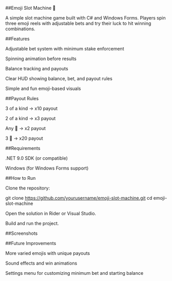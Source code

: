 ##Emoji Slot Machine 🎰

A simple slot machine game built with C# and Windows Forms. Players spin three emoji reels with adjustable bets and try their luck to hit winning combinations.

##Features

Adjustable bet system with minimum stake enforcement

Spinning animation before results

Balance tracking and payouts

Clear HUD showing balance, bet, and payout rules

Simple and fun emoji-based visuals

##Payout Rules

3 of a kind → x10 payout

2 of a kind → x3 payout

Any 💎 → x2 payout

3 💎 → x20 payout

##Requirements

.NET 9.0 SDK (or compatible)

Windows (for Windows Forms support)

##How to Run

Clone the repository:

git clone https://github.com/yourusername/emoji-slot-machine.git
cd emoji-slot-machine


Open the solution in Rider or Visual Studio.

Build and run the project.

##Screenshots



##Future Improvements

More varied emojis with unique payouts

Sound effects and win animations

Settings menu for customizing minimum bet and starting balance
